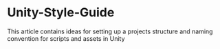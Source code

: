 # Unity-Style-Guide
This article contains ideas for setting up a projects structure and naming convention for scripts and assets in Unity
